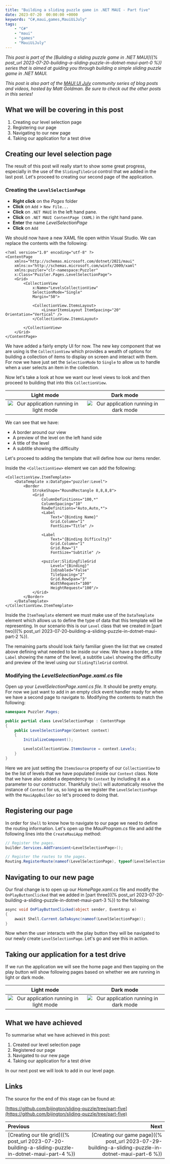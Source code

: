 ```yaml
---
title: "Building a sliding puzzle game in .NET MAUI - Part five"
date: 2023-07-20  00:00:00 +0000
keywords: "C#,maui,games,MauiUiJuly"
tags:
    - "C#"
    - "maui"
    - "games"
    - "MauiUiJuly"
---
```


*This post is part of the [Building a sliding puzzle game in .NET MAUI]({% post_url 2023-07-20-building-a-sliding-puzzle-in-dotnet-maui-part-0 %}) series that is aimed at guiding you through building a simple sliding puzzle game in .NET MAUI.*

*This post is also part of the [MAUI UI July](https://goforgoldman.com/posts/maui-ui-july-23/) community series of blog posts and videos, hosted by Matt Goldman. Be sure to check out the other posts in this series!*

## What we will be covering in this post

1. Creating our level selection page
1. Registering our page
1. Navigating to our new page
1. Taking our application for a test drive

## Creating our level selection page

The result of this post will really start to show some great progress, especially in the use of the `SlidingTileGrid` control that we added in the last post. Let's proceed to creating our second page of the application.

### Creating the `LevelSelectionPage`

- **Right click** on the *Pages* folder
- **Click** on `Add` > `New File...`
- **Click** on `.NET MAUI` in the left hand pane.
- **Click** on `.NET MAUI ContentPage (XAML)` in the right hand pane.
- **Enter** the name *LevelSelectionPage*
- **Click** on `Add`

We should now have a new XAML file open within Visual Studio. We can replace the contents with the following:

```xaml
<?xml version="1.0" encoding="utf-8" ?>
<ContentPage
    xmlns="http://schemas.microsoft.com/dotnet/2021/maui"
    xmlns:x="http://schemas.microsoft.com/winfx/2009/xaml"
    xmlns:puzzler="clr-namespace:Puzzler"
    x:Class="Puzzler.Pages.LevelSelectionPage">
    <Grid>
        <CollectionView
            x:Name="LevelsCollectionView"
            SelectionMode="Single"
            Margin="50">

            <CollectionView.ItemsLayout>
                <LinearItemsLayout ItemSpacing="20" Orientation="Vertical" />
            </CollectionView.ItemsLayout>

        </CollectionView>
    </Grid>
</ContentPage>
```

We have added a fairly empty UI for now. The new key component that we are using is the `CollectionView` which provides a wealth of options for building a collection of items to display on screen and interact with them. For now we have just set the `SelectionMode` to `Single` to allow us to handle when a user selects an item in the collection.

Now let's take a look at how we want our level views to look and then proceed to building that into this `CollectionView`.

Light mode             |  Dark mode
:-------------------------:|:-------------------------:
![Our application running in light mode](/images/2023-07-20-building-a-sliding-puzzle-in-dotnet-maui-part-5/collection-view-cell-1.png)  |  ![Our application running in dark mode](/images/2023-07-20-building-a-sliding-puzzle-in-dotnet-maui-part-5/collection-view-cell-2.png)

We can see that we have:

- A border around our view
- A preview of the level on the left hand side
- A title of the level
- A subtitle showing the difficulty

Let's proceed to adding the template that will define how our items render.

Inside the `<CollectionView>` element we can add the following:

```xaml
<CollectionView.ItemTemplate>
    <DataTemplate x:DataType="puzzler:Level">
        <Border
            StrokeShape="RoundRectangle 8,8,8,8">
            <Grid
                ColumnDefinitions="100,*"
                ColumnSpacing="10"
                RowDefinitions="Auto,Auto,*">
                <Label
                    Text="{Binding Name}"
                    Grid.Column="1"
                    FontSize="Title" />

                <Label
                    Text="{Binding Difficulty}"
                    Grid.Column="1"
                    Grid.Row="1"
                    FontSize="Subtitle" />

                <puzzler:SlidingTileGrid
                    Level="{Binding}"
                    IsEnabled="False"
                    TileSpacing="2"
                    Grid.RowSpan="3"
                    WidthRequest="100"
                    HeightRequest="100"/>
            </Grid>
        </Border>
    </DataTemplate>
</CollectionView.ItemTemplate>
```

Inside the `ItemTemplate` element we must make use of the `DataTemplate` element which allows us to define the type of data that this template will be representing. In our scenario this is our `Level` class that we created in [part two]({% post_url 2023-07-20-building-a-sliding-puzzle-in-dotnet-maui-part-2 %}).

The remaining parts should look fairly familiar given the list that we created above defining what needed to be inside our view. We have a border, a title `Label` showing the name of the level, a subtitle `Label` showing the difficulty and preview of the level using our `SlidingTileGrid` control.

### Modifying the *LevelSelectionPage.xaml.cs* file

Open up your *LevelSelectionPage.xaml.cs file*. It should be pretty empty. For now we just want to add in an empty click event handler ready for when we have a second page to navigate to. Modifying the contents to match the following:

```csharp
namespace Puzzler.Pages;

public partial class LevelSelectionPage : ContentPage
{
    public LevelSelectionPage(Context context)
    {
        InitializeComponent();

        LevelsCollectionView.ItemsSource = context.Levels;
    }
}
```

Here we are just setting the `ItemsSource` property of our `CollectionView` to be the list of levels that we have populated inside our `Context` class. Note that we have also added a dependency to `Context` by including it as a parameter to our constructor. Thankfully `Shell` will automatically resolve the instance of `Context` for us, so long as we register the `LevelSelectionPage` with the `MauiAppBuilder` so let's proceed to doing that.

## Registering our page

In order for `Shell` to know how to navigate to our page we need to define the routing information. Let's open up the *MauiProgram.cs* file and add the following lines into the `CreateMauiApp` method:

```csharp
// Register the pages.
builder.Services.AddTransient<LevelSelectionPage>();

// Register the routes to the pages.
Routing.RegisterRoute(nameof(LevelSelectionPage), typeof(LevelSelectionPage));
```

## Navigating to our new page

Our final change is to open up our *HomePage.xaml.cs* file and modify the `OnPlayButtonClicked` that we added in [part three]({% post_url 2023-07-20-building-a-sliding-puzzle-in-dotnet-maui-part-3 %}) to the following:

```csharp
async void OnPlayButtonClicked(object sender, EventArgs e)
{
    await Shell.Current.GoToAsync(nameof(LevelSelectionPage));
}
```

Now when the user interacts with the play button they will be navigated to our newly create `LevelSelectionPage`. Let's go and see this in action.

## Taking our application for a test drive

If we run the application we will see the home page and then tapping on the play button will show following pages based on whether we are running in light or dark mode.

Light mode             |  Dark mode
:-------------------------:|:-------------------------:
![Our application running in light mode](/images/2023-07-20-building-a-sliding-puzzle-in-dotnet-maui-part-5/result-1.png)  |  ![Our application running in dark mode](/images/2023-07-20-building-a-sliding-puzzle-in-dotnet-maui-part-5/result-2.png)

## What we have achieved

To summarise what we have achieved in this post:

1. Created our level selection page
1. Registered our page
1. Navigated to our new page
1. Taking our application for a test drive

In our next post we will look to add in our level page.

## Links

The source for the end of this stage can be found at:

[https://github.com/bijington/sliding-puzzle/tree/part-five](https://github.com/bijington/sliding-puzzle/tree/part-five)

Previous             |  Next
:-------------------------|-------------------------:
[Creating our tile grid]({% post_url 2023-07-20-building-a-sliding-puzzle-in-dotnet-maui-part-4 %}) | [Creating our game page]({% post_url 2023-07-29-building-a-sliding-puzzle-in-dotnet-maui-part-6 %})
